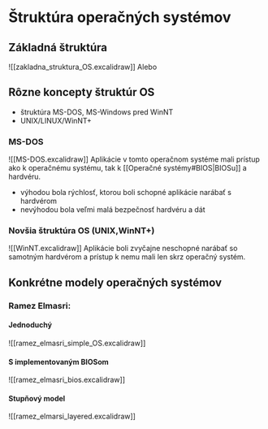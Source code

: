 # Štruktúra operačných systémov

## Základná štruktúra
![[zakladna_struktura_OS.excalidraw]]
Alebo

## Rôzne koncepty štruktúr OS
- štruktúra MS-DOS, MS-Windows pred WinNT
- UNIX/LINUX/WinNT+

### MS-DOS
![[MS-DOS.excalidraw]]
Aplikácie v tomto operačnom systéme mali prístup ako k operačnému systému, tak k [[Operačné systémy#BIOS|BIOSu]] a hardvéru.
- výhodou bola rýchlosť, ktorou boli schopné aplikácie narábať s hardvérom
- nevýhodou bola veľmi malá bezpečnosť hardvéru a dát

### Novšia štruktúra OS (UNIX,WinNT+)
![[WinNT.excalidraw]]
Aplikácie boli zvyčajne neschopné narábať so samotným hardvérom a prístup k nemu mali len skrz operačný systém.

## Konkrétne modely operačných systémov
### Ramez Elmasri:
#### Jednoduchý
![[ramez_elmasri_simple_OS.excalidraw]]
#### S implementovaným BIOSom
![[ramez_elmasri_bios.excalidraw]]
#### Stupňový model
![[ramez_elmarsi_layered.excalidraw]]